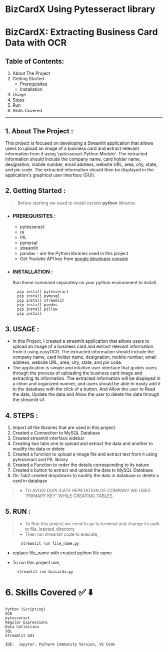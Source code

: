 # BizCardX Using Pytesseract library
# BizCardX: Extracting Business Card Data with OCR

## Table of Contents:
1. About The Project
2. Getting Started
   - Prerequisites
   - Installation
3. Usage
4. Steps
5. Run
6. Skills Covered
------------------

## 1. About The Project :

   This project is focused on developing a Streamlit application that allows users to
upload an image of a business card and extract relevant information from it using
'pytesseract Python Module'. The extracted information should include the company name, card holder
name, designation, mobile number, email address, website URL, area, city, state,
and pin code. The extracted information should then be displayed in the application's
graphical user interface (GUI).

## 2. Getting Started :

> Before starting we need to install certain **python** libraries.
-  ### PREREQUISITES :
   + pytesseract
   + re
   + PIL
   + pymysql
   + streamlit
   + pandas - are the Python libraries used in this project
   * Get Youtube API key from [google developer console](https://developers.google.com/youtube/v3/getting-started)
- ### INSTALLATION :
  Run these command separately on your python environment to install.
  
        pip install pytesseract
        pip install pymysql
        pip install streamlit
        pip install pandas
        pip install pillow
        pip install 
   
## 3. USAGE :
   - In this Project, I created a streamlit application that allows users to
upload an image of a business card and extract relevant information from it using
easyOCR. The extracted information should include the company name, card holder
name, designation, mobile number, email address, website URL, area, city, state,
and pin code.
   - The application is simple and intuitive user interface that guides users
through the process of uploading the business card image and extracting its information.
The extracted information will be displayed in a clean and organized manner, and users
should be able to easily add it to the database with the click of a button. And Allow the
user to Read the data, Update the data and Allow the user to delete the data through the
streamlit UI
   

## 4. STEPS :
   1. Import all the libraries that are used in this project.
   2. Created a Connection to MySQL Database
   3. Created streamlit interface sidebar
   4. Creating two tabs one to upload and extract the data and another to modify the data or delete
   5. Created a function to upload a image file and extract text from it using pytesseract and PIL library
   6. Created a Function to order the details corresponding to its nature
   7. Created a button to extract and upload the data to MySQL Database
   8. On Tab2 created dropdowns to modify the data in database or delete a card in database

   > - TO AVOID DUPLICATE REPETATION OF COMPANY WE USED 'PRIMARY KEY' WHILE CREATING TABLES

## 5. RUN :
   > - To Run this project we need to go to terminal and change its path to file_loacted_directory
   > - Then run streamlit code to execute,

           streamlit run file_name.py
   - replace file_name with created python file name
   - To run this project use,

           streamlit run bizcardx.py 
# 6. Skills Covered ✅ ⬇️

    Python (Scripting)
    OCR
    pytesseract
    Regular Expressions
    Data Collection
    SQL
    Streamlit GUI
    
    IDE:  Jupyter, PyCharm Community Version, VS Code


